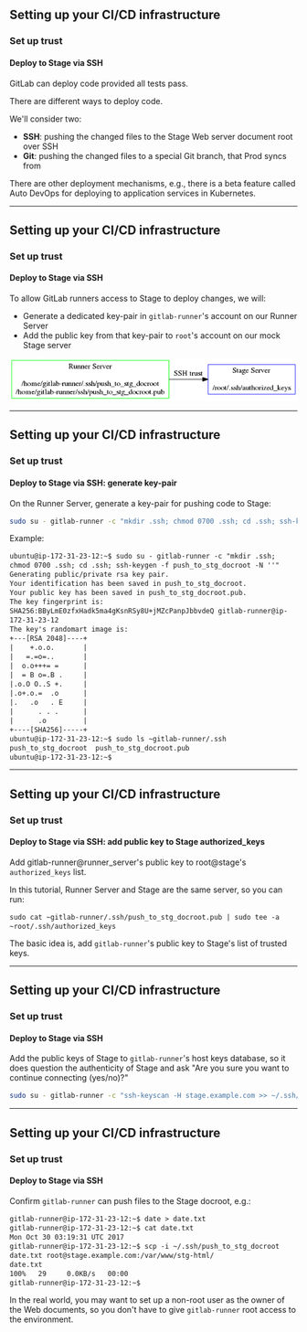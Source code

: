 
## Setting up your CI/CD infrastructure
### Set up trust
#### Deploy to Stage via SSH

GitLab can deploy code provided all tests pass.

There are different ways to deploy code.

We'll consider two:
- **SSH**: pushing the changed files to the Stage Web server document root over SSH
- **Git**: pushing the changed files to a special Git branch, that Prod syncs from

There are other deployment mechanisms, e.g., there is a beta feature called Auto DevOps for deploying to application services in Kubernetes.

---
## Setting up your CI/CD infrastructure
### Set up trust
#### Deploy to Stage via SSH

To allow GitLab runners access to Stage to deploy changes,
we will:
- Generate a dedicated key-pair in `gitlab-runner`'s account on our Runner Server
- Add the public key from that key-pair to `root`'s account on our mock Stage server

![img](img/ssh-trust-stage.png)

---
## Setting up your CI/CD infrastructure
### Set up trust
#### Deploy to Stage via SSH: generate key-pair

On the Runner Server, generate a key-pair for pushing code to Stage:

```bash
sudo su - gitlab-runner -c "mkdir .ssh; chmod 0700 .ssh; cd .ssh; ssh-keygen -f push_to_stg_docroot -N ''"
```

Example:

```shell_session
ubuntu@ip-172-31-23-12:~$ sudo su - gitlab-runner -c "mkdir .ssh; chmod 0700 .ssh; cd .ssh; ssh-keygen -f push_to_stg_docroot -N ''"
Generating public/private rsa key pair.
Your identification has been saved in push_to_stg_docroot.
Your public key has been saved in push_to_stg_docroot.pub.
The key fingerprint is:
SHA256:BByLmE0zfxHadk5ma4gKsnRSy8U+jMZcPanpJbbvdeQ gitlab-runner@ip-172-31-23-12
The key's randomart image is:
+---[RSA 2048]----+
|    +.o.o.       |
|   =.=o=..       |
|  o.o+++= =      |
|  = B o=.B .     |
|.o.O O..S +.     |
|.o+.o.=  .o      |
|.   .o   . E     |
|      . . .      |
|      .o         |
+----[SHA256]-----+
ubuntu@ip-172-31-23-12:~$ sudo ls ~gitlab-runner/.ssh
push_to_stg_docroot  push_to_stg_docroot.pub
ubuntu@ip-172-31-23-12:~$
```

---
## Setting up your CI/CD infrastructure
### Set up trust
#### Deploy to Stage via SSH: add public key to Stage authorized_keys

Add gitlab-runner@runner_server's public key to root@stage's `authorized_keys` list.  

In this tutorial, Runner Server and Stage are the same server, so you can run:

```
sudo cat ~gitlab-runner/.ssh/push_to_stg_docroot.pub | sudo tee -a ~root/.ssh/authorized_keys
```

The basic idea is, add `gitlab-runner`'s public key to Stage's list of trusted keys.

---
## Setting up your CI/CD infrastructure
### Set up trust
#### Deploy to Stage via SSH

Add the public keys of Stage to `gitlab-runner`'s host keys database, so it does question the authenticity of Stage and ask "Are you sure you want to continue connecting (yes/no)?"


```bash
sudo su - gitlab-runner -c "ssh-keyscan -H stage.example.com >> ~/.ssh/known_hosts"
```

---
## Setting up your CI/CD infrastructure
### Set up trust
#### Deploy to Stage via SSH

Confirm `gitlab-runner` can push files to the Stage docroot, e.g.:

```
gitlab-runner@ip-172-31-23-12:~$ date > date.txt
gitlab-runner@ip-172-31-23-12:~$ cat date.txt
Mon Oct 30 03:19:31 UTC 2017
gitlab-runner@ip-172-31-23-12:~$ scp -i ~/.ssh/push_to_stg_docroot date.txt root@stage.example.com:/var/www/stg-html/
date.txt                                                                                                           100%   29     0.0KB/s   00:00
gitlab-runner@ip-172-31-23-12:~$
```

In the real world, you may want to set up a non-root user as the owner
of the Web documents, so you don't have to give `gitlab-runner` root
access to the environment.
